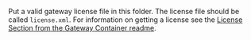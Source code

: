 Put a valid gateway license file in this folder. The license file should be called `license.xml`. For information on getting a license see the [License Section from the Gateway Container readme](https://hub.docker.com/r/caapim/gateway/).